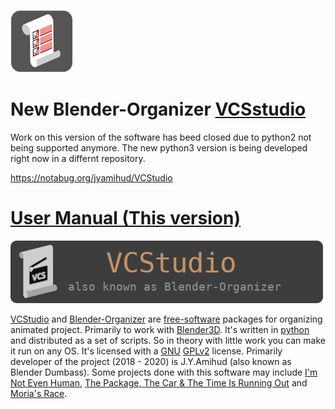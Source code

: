 ![BLENDER-ORGANIZER](py_data/icon.png)

# New Blender-Organizer [VCSstudio](https://notabug.org/jyamihud/VCStudio)

Work on this version of the software has beed closed due to python2 not being supported anymore. The new python3 version is being developed right now in a differnt repository. 

https://notabug.org/jyamihud/VCStudio
  
# [User Manual (This version)](https://github.com/JYamihud/blender-organizer/wiki/Help-For-Users!)


![](https://raw.githubusercontent.com/JYamihud/updates-manager/master/vcstudio/vcstudio_banner.png)

[VCStudio](https://github.com/JYamihud/VCStudio) and [Blender-Organizer](https://github.com/JYamihud/blender-organizer) are [free-software](https://www.fsf.org/) packages for organizing animated project. Primarily to work with [Blender3D](https://www.blender.org/). It's written in [python](https://www.python.org/) and distributed as a set of scripts. So in theory with little work you can make it run on any OS. It's licensed with a [GNU](https://www.gnu.org/) [GPLv2](https://www.gnu.org/licenses/licenses.html#GPL) license. Primarily developer of the project (2018 - 2020) is J.Y.Amihud (also known as Blender Dumbass). Some projects done with this software may include [I'm Not Even Human](https://open.lbry.com/@VCS:7/Imnotevenhumanshortfilm:3?r=GLhXoQ3zcpvm6rzd9Z6dAyasTpmk1FUY), [The Package, The Car & The Time Is Running Out](https://open.lbry.com/@VCS:7/ThePackageTheCarAndTheTimeIsRunningOut:3?r=GLhXoQ3zcpvm6rzd9Z6dAyasTpmk1FUY) and [Moria's Race](https://t.me/moriasrace).
